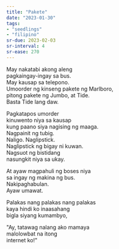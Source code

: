 ```yaml
---
title: "Pakete"
date: "2023-01-30"
tags:
- "seedlings"
- "filipino"
sr-due: 2023-02-03
sr-interval: 4
sr-ease: 270
---
```


May nakatabi akong aleng  
pagkaingay-ingay sa bus.  
May kausap sa telepono.  
Umoorder ng kinseng pakete ng Marlboro,  
pitong pakete ng Jumbo, at Tide.  
Basta Tide lang daw.  

Pagkatapos umorder  
kinuwento niya sa kausap  
kung paano siya nagising ng maaga.  
Nagpainit ng tubig.  
Naligo. Naglipstick.  
Naglipstick ng bigay ni kuwan.  
Nagsuot ng bistidang  
nasungkit niya sa ukay.  

At ayaw magpahuli ng boses niya  
sa ingay ng makina ng bus.  
Nakipaghabulan.  
Ayaw umawat.  

Palakas nang palakas nang palakas  
kaya hindi ko inaasahang  
bigla siyang kumambyo,  

"Ay, tatawag nalang ako mamaya  
malolowbat na itong  
internet ko!"  